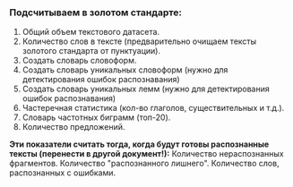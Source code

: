 ### Подсчитываем в золотом стандарте: 

1. Общий объем текстового датасета.
2. Количество слов в тексте (предварительно очищаем тексты золотого стандарта от пунктуации).
3. Создать словарь словоформ.
4. Создать словарь уникальных словоформ (нужно для детектирования ошибок распознавания)
5. Создать словарь уникальных лемм (нужно для детектирования ошибок распознавания)
6. Частеречная статистика (кол-во глаголов, существительных  и т.д.).
7. Словарь частотных биграмм (топ-20). 
8. Количество предложений. 

**Эти показатели считать тогда, когда будут готовы распознанные тексты (перенести в другой документ!):**
Количество нераспознанных фрагментов.
Количество "распознанного лишнего". 
Количество слов, распознанных с ошибками.
